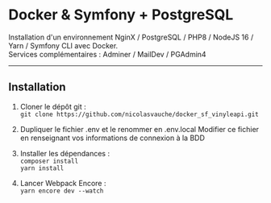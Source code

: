 # Docker & Symfony + PostgreSQL  
Installation d'un environnement NginX / PostgreSQL / PHP8 / NodeJS 16 / Yarn / Symfony CLI avec Docker.  
Services complémentaires : Adminer / MailDev / PGAdmin4  

---  

## Installation  
  1. Cloner le dépôt git :  
  `git clone https://github.com/nicolasvauche/docker_sf_vinyleapi.git`  

  2. Dupliquer le fichier .env et le renommer en .env.local
  Modifier ce fichier en renseignant vos informations de connexion à la BDD  

  3. Installer les dépendances :  
  `composer install`  
  `yarn install`  

  5. Lancer Webpack Encore :  
  `yarn encore dev --watch`
